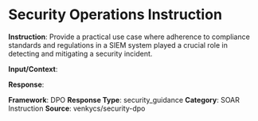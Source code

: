 # Security Operations Instruction

**Instruction**: Provide a practical use case where adherence to compliance standards and regulations in a SIEM system played a crucial role in detecting and mitigating a security incident.

**Input/Context**: 

**Response**: 

**Framework**: DPO
**Response Type**: security_guidance
**Category**: SOAR Instruction
**Source**: venkycs/security-dpo
